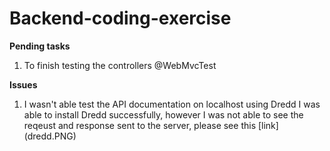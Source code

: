 # Backend-coding-exercise

**Pending tasks** 
<ol type="1">
  <li>
        To finish testing the controllers @WebMvcTest
  </li>
 </ol>


**Issues**

<ol type="1">
  <li>
       I wasn't able test the API documentation on localhost using Dredd
     I was able to install Dredd successfully, however I was not able to see the reqeust and response sent to the server, please see this    [link](dredd.PNG)
  </li>
  </li>
</ol>
 
   

